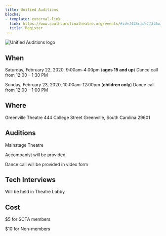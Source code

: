 ```yaml
---
title: Unified Auditions
blocks:
- template: external-link
  link: https://www.southcarolinatheatre.org/events/#id=144&cid=1134&wid=5701
  title: Register
---
```

![Unified Auditions logo](/uploads/Logo-Unified.png)

## When

Saturday, February 22, 2020, 9:00am–4:00pm (**ages 15 and up**)
Dance call from 12:00 – 1:30 PM

Sunday, February 23, 2020, 10:00am–12:00pm (**children only**)
Dance call from 12:00 – 1:00 PM

## Where

Greenville Theatre
444 College Street
Greenville, South Carolina 29601

## Auditions

Mainstage Theatre

Accompanist will be provided

Dance call will be provided in video form

## Tech Interviews

Will be held in Theatre Lobby

## Cost

$5 for SCTA members

$10 for Non-members
